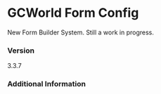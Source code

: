 # GCWorld Form Config

New Form Builder System.  Still a work in progress.




### Version
3.3.7

### Additional Information
